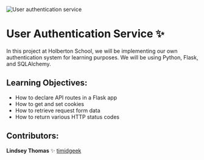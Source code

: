 ![User authentication service](https://swoopnow.com/wp-content/uploads/2020/07/User-Authentication_-Understanding-the-Basics-Top-Tips.jpg)

# User Authentication Service :sparkles:

In this project at Holberton School, we will be implementing our own authentication system for learning purposes. We will be using Python, Flask, and SQLAlchemy.

## Learning Objectives:

- How to declare API routes in a Flask app
- How to get and set cookies
- How to retrieve request form data
- How to return various HTTP status codes

## Contributors:

**Lindsey Thomas** :sparkles: [timidgeek]("github.com/timidgeek")